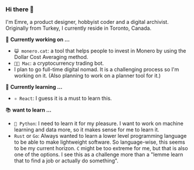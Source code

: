 ### Hi there 👋
I'm Emre, a product designer, hobbyist coder and a digital archivist. Originally from Turkey, I currently reside in Toronto, Canada. 

🔭 **Currently working on ...**
  - `😺 monero.cat`: a tool that helps people to invest in Monero by using the Dollar Cost Averaging method.
  - `🙎🏻‍ Mac`: a cryptocurrency trading bot.
  - I plan to go full-time digital nomad. It is a challenging process so I'm working on it. (Also planning to work on a planner tool for it.)

🌱 **Currently learning ...**
  - `⚛️ React`: I guess it is a must to learn this.

📚 **want to learn ...**
  - `🐍 Python`: I need to learn it for my pleasure. I want to work on machine learning and data more, so it makes sense for me to learn it.
  - `Rust` or `Go`: Always wanted to learn a lower level programming language to be able to make lightweight software. So language-wise, this seems to be my current horizon. `C` might be too extreme for me, but that is also one of the options. I see this as a challenge more than a "lemme learn that to find a job or actually do something".

